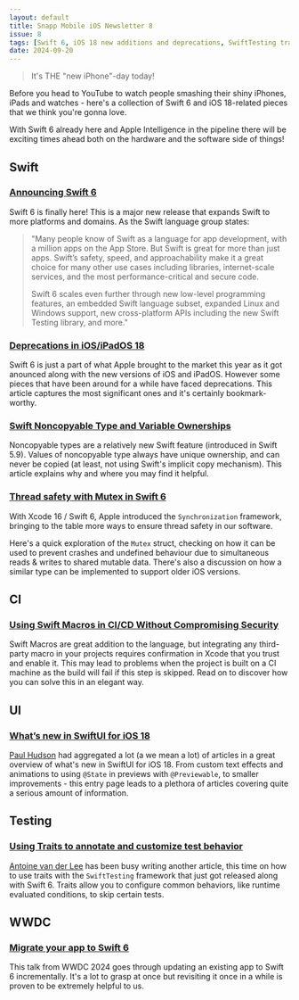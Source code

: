 ```yaml
---
layout: default
title: Snapp Mobile iOS Newsletter 8
issue: 8
tags: [Swift 6, iOS 18 new additions and deprecations, SwiftTesting traits, Synchronization]
date: 2024-09-20
---
```


> It's THE "new iPhone"-day today!

Before you head to YouTube to watch people smashing their shiny iPhones, iPads and watches - here's a collection of Swift 6 and iOS 18-related pieces that we think you're gonna love. 

With Swift 6 already here and Apple Intelligence in the pipeline there will be exciting times ahead both on the hardware and the software side of things!

## Swift

### [Announcing Swift 6](https://www.swift.org/blog/announcing-swift-6/)

Swift 6 is finally here! This is a major new release that expands Swift to more platforms and domains. As the Swift language group states: 

> "Many people know of Swift as a language for app development, with a million apps on the App Store. But Swift is great for more than just apps. Swift’s safety, speed, and approachability make it a great choice for many other use cases including libraries, internet-scale services, and the most performance-critical and secure code.
>
> Swift 6 scales even further through new low-level programming features, an embedded Swift language subset, expanded Linux and Windows support, new cross-platform APIs including the new Swift Testing library, and more."

### [Deprecations in iOS/iPadOS 18](https://blog.stackademic.com/deprecations-in-ios-ipados-18-bb755bdfa6e4)

Swift 6 is just a part of what Apple brought to the market this year as it got anounced along with the new versions of iOS and iPadOS. However some pieces that have been around for a while have faced deprecations. This article captures the most significant ones and it's certainly bookmark-worthy.

### [Swift Noncopyable Type and Variable Ownerships](http://www.csl.cool/2023/06/05/ios-dev/swift/swift-noncopyable-types-and-variable-ownership/)

Noncopyable types are a relatively new Swift feature (introduced in Swift 5.9). Values of noncopyable type always have unique ownership, and can never be copied (at least, not using Swift's implicit copy mechanism). This article explains why and where you may find it helpful.

### [Thread safety with Mutex in Swift 6](https://medium.com/@noahlittle199/thread-safety-with-mutex-in-swift-6-575e79f14386)

With Xcode 16 / Swift 6, Apple introduced the `Synchronization` framework, bringing to the table more ways to ensure thread safety in our software.

Here's a quick exploration of the `Mutex` struct, checking on how it can be used to prevent crashes and undefined behaviour due to simultaneous reads & writes to shared mutable data. There's also a discussion on how a similar type can be implemented to support older iOS versions.

## CI

### [Using Swift Macros in CI/CD Without Compromising Security](https://xebia.com/blog/using-swift-macros-ci-cd-without-compromising-security/)

Swift Macros are great addition to the language, but integrating any third-party macro in your projects requires confirmation in Xcode that you trust and enable it. This may lead to problems when the project is built on a CI machine as the build will fail if this step is skipped. Read on to discover how you can solve this in an elegant way.

## UI

### [What’s new in SwiftUI for iOS 18](https://www.hackingwithswift.com/articles/270/whats-new-in-swiftui-for-ios-18)

[Paul Hudson](https://x.com/twostraws) had aggregated a lot (a we mean a lot) of articles in a great overview of what's new in SwiftUI for iOS 18. From custom text effects and animations to using `@State` in previews with `@Previewable`, to smaller improvements - this entry page leads to a plethora of articles covering quite a serious amount of information.

## Testing

### [Using Traits to annotate and customize test behavior](https://www.avanderlee.com/swift-testing/using-traits-to-annotate-and-customize-test-behavior/)

[Antoine van der Lee](https://x.com/twannl) has been busy writing another article, this time on how to use traits with the `SwiftTesting` framework that just got released along with Swift 6. Traits allow you to configure common behaviors, like runtime evaluated conditions, to skip certain tests.

## WWDC

### [Migrate your app to Swift 6](https://developer.apple.com/wwdc24/10169)

This talk from WWDC 2024 goes through updating an existing app to Swift 6 incrementally. It's a lot to grasp at once but revisiting it once in a while is proven to be extremely helpful to us.